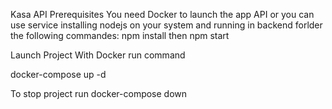 Kasa API
Prerequisites
You need Docker to launch the app API or you can use service installing nodejs on your system and running in backend forlder the following commandes: npm install then npm start

Launch Project
With Docker run command

docker-compose up -d

To stop project run docker-compose down
